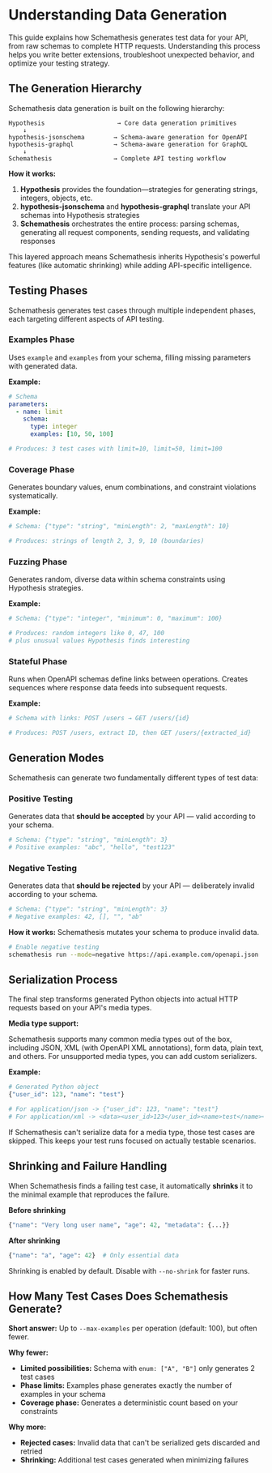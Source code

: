 # Understanding Data Generation

This guide explains how Schemathesis generates test data for your API, from raw schemas to complete HTTP requests. Understanding this process helps you write better extensions, troubleshoot unexpected behavior, and optimize your testing strategy.

## The Generation Hierarchy

Schemathesis data generation is built on the following hierarchy:

```
Hypothesis                    → Core data generation primitives
    ↓
hypothesis-jsonschema        → Schema-aware generation for OpenAPI
hypothesis-graphql           → Schema-aware generation for GraphQL  
    ↓
Schemathesis                 → Complete API testing workflow
```

**How it works:**

1. **Hypothesis** provides the foundation—strategies for generating strings, integers, objects, etc.
2. **hypothesis-jsonschema** and **hypothesis-graphql** translate your API schemas into Hypothesis strategies
3. **Schemathesis** orchestrates the entire process: parsing schemas, generating all request components, sending requests, and validating responses

This layered approach means Schemathesis inherits Hypothesis's powerful features (like automatic shrinking) while adding API-specific intelligence.

## Testing Phases

Schemathesis generates test cases through multiple independent phases, each targeting different aspects of API testing.

### Examples Phase

Uses `example` and `examples` from your schema, filling missing parameters with generated data.

**Example:**
```yaml
# Schema
parameters:
  - name: limit
    schema:
      type: integer
      examples: [10, 50, 100]

# Produces: 3 test cases with limit=10, limit=50, limit=100
```

### Coverage Phase

Generates boundary values, enum combinations, and constraint violations systematically.

**Example:**
```yaml
# Schema: {"type": "string", "minLength": 2, "maxLength": 10}

# Produces: strings of length 2, 3, 9, 10 (boundaries)
```

### Fuzzing Phase

Generates random, diverse data within schema constraints using Hypothesis strategies.

**Example:**
```yaml
# Schema: {"type": "integer", "minimum": 0, "maximum": 100}

# Produces: random integers like 0, 47, 100
# plus unusual values Hypothesis finds interesting
```

### Stateful Phase

Runs when OpenAPI schemas define links between operations. Creates sequences where response data feeds into subsequent requests.

**Example:**
```yaml
# Schema with links: POST /users → GET /users/{id}

# Produces: POST /users, extract ID, then GET /users/{extracted_id}
```

## Generation Modes

Schemathesis can generate two fundamentally different types of test data:

### Positive Testing

Generates data that **should be accepted** by your API — valid according to your schema.

```python
# Schema: {"type": "string", "minLength": 3}
# Positive examples: "abc", "hello", "test123"
```

### Negative Testing

Generates data that **should be rejected** by your API — deliberately invalid according to your schema.

```python
# Schema: {"type": "string", "minLength": 3}  
# Negative examples: 42, [], "", "ab"
```

**How it works:** Schemathesis mutates your schema to produce invalid data.

```bash
# Enable negative testing
schemathesis run --mode=negative https://api.example.com/openapi.json
```

## Serialization Process

The final step transforms generated Python objects into actual HTTP requests based on your API's media types.

**Media type support:**

Schemathesis supports many common media types out of the box, including JSON, XML (with OpenAPI XML annotations), form data, plain text, and others. For unsupported media types, you can add custom serializers.

**Example:**
```python
# Generated Python object
{"user_id": 123, "name": "test"}

# For application/json -> {"user_id": 123, "name": "test"}
# For application/xml -> <data><user_id>123</user_id><name>test</name></data>
```

If Schemathesis can't serialize data for a media type, those test cases are skipped. This keeps your test runs focused on actually testable scenarios.

## Shrinking and Failure Handling

When Schemathesis finds a failing test case, it automatically **shrinks** it to the minimal example that reproduces the failure.

**Before shrinking**

```python
{"name": "Very long user name", "age": 42, "metadata": {...}}
```

**After shrinking**

```python
{"name": "a", "age": 42}  # Only essential data
```

Shrinking is enabled by default. Disable with `--no-shrink` for faster runs.

## How Many Test Cases Does Schemathesis Generate?

**Short answer:** Up to `--max-examples` per operation (default: 100), but often fewer.

**Why fewer:**

- **Limited possibilities:** Schema with `enum: ["A", "B"]` only generates 2 test cases
- **Phase limits:** Examples phase generates exactly the number of examples in your schema
- **Coverage phase:** Generates a deterministic count based on your constraints

**Why more:** 

- **Rejected cases:** Invalid data that can't be serialized gets discarded and retried
- **Shrinking:** Additional test cases generated when minimizing failures
